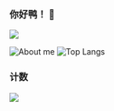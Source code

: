 ### 你好鸭！ 👋
</details>
  <a target="_blank" href="https://space.bilibili.com/388731488/"><img src="https://img.shields.io/badge/dynamic/json?style=flat-square&logo=bilibili&label=Bilibili&query=data.follower&url=https%3A%2F%2Fapi.bilibili.com%2Fx%2Frelation%2Fstat%3Fvmid%3D1968333%26jsonp%3Djsonp" /></a> 
    
![About me](https://github-readme-stats.vercel.app/api?username=mmyo456&show_icons=true&show_icons=true)
![Top Langs](https://github-readme-stats.vercel.app/api/top-langs/?username=mmyo456&layout=compact)
### 计数

[![](https://count.getloli.com/get/@mmyo456?theme=rule34)](http://count.getloli.com/)

